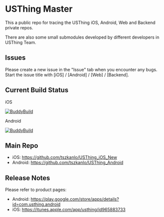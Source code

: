 # USThing Master
This a public repo for tracing the USThing iOS, Android, Web and Backend private repos. 

There are also some small submodules developed by different developers in USThing Team.

## Issues
Please create a new issue in the "Issue" tab when you encounter any bugs. Start the issue title with [iOS] / [Android] / [Web] / [Backend].

## Current Build Status
iOS

[![BuddyBuild](https://dashboard.buddybuild.com/api/statusImage?appID=585fc7cac688b80100a69623&branch=master&build=latest)](https://dashboard.buddybuild.com/apps/585fc7cac688b80100a69623/build/latest?branch=master)

Android

[![BuddyBuild](https://dashboard.buddybuild.com/api/statusImage?appID=57b34711ef28630100b8e454&branch=master&build=latest)](https://dashboard.buddybuild.com/apps/57b34711ef28630100b8e454/build/latest?branch=master)

## Main Repo
- iOS: https://github.com/tszkanlo/USThing_iOS_New
- Android: https://github.com/tszkanlo/USThing_Android

## Release Notes
Please refer to product pages:
- Android: https://play.google.com/store/apps/details?id=com.usthing.android
- iOS: https://itunes.apple.com/app/usthing/id965883733

